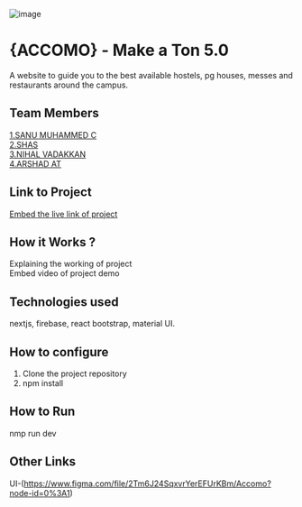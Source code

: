 ![image](https://user-images.githubusercontent.com/92361680/197824476-464d420d-26a6-4df5-aef3-99214fac1388.png)


# {ACCOMO} - Make a Ton 5.0
A website to guide you to the best available hostels, pg houses, messes and restaurants around the campus. 

## Team Members
[1.SANU MUHAMMED C](https://github.com/sanumuhammedc)   
[2.SHAS](https://github.com/shazhussan)   
[3.NIHAL VADAKKAN](https://github.com/nvadakkan20)   
[4.ARSHAD AT](https://github.com/ArshadAchuthodika)   

## Link to Project
[Embed the live link of project](https://accomo.vercel.app/)

## How it Works ?
Explaining the working of project  
Embed video of project demo

## Technologies used
nextjs, firebase, react bootstrap, material UI.

## How to configure
1. Clone the project repository
2. npm install

## How to Run
nmp run dev

## Other Links
UI-(https://www.figma.com/file/2Tm6J24SqxvrYerEFUrKBm/Accomo?node-id=0%3A1)
